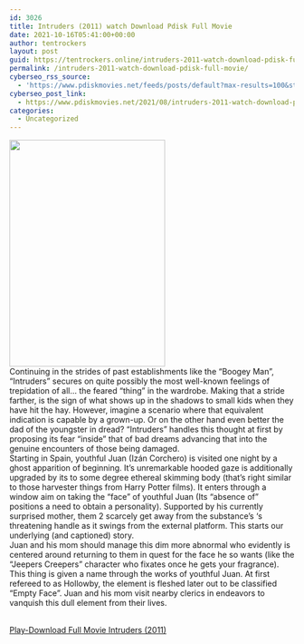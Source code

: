 ```yaml
---
id: 3026
title: Intruders (2011) watch Download Pdisk Full Movie
date: 2021-10-16T05:41:00+00:00
author: tentrockers
layout: post
guid: https://tentrockers.online/intruders-2011-watch-download-pdisk-full-movie/
permalink: /intruders-2011-watch-download-pdisk-full-movie/
cyberseo_rss_source:
  - 'https://www.pdiskmovies.net/feeds/posts/default?max-results=100&start-index=801'
cyberseo_post_link:
  - https://www.pdiskmovies.net/2021/08/intruders-2011-watch-download-pdisk.html
categories:
  - Uncategorized
---
```

<div class="separator">
  <a href="https://1.bp.blogspot.com/-Z55rM4SFTOw/YSUCLaoIxMI/AAAAAAAAasA/O5fUT7wfKCw46b8Tpt7RQR6Q5H0kl0l7QCLcBGAsYHQ/s755/Intruders%2B%25282011%2529%2Bwatch%2BDownload%2BPdisk%2BFull%2BMovie.jpg" imageanchor="1"><img loading="lazy" border="0" data-original-height="755" data-original-width="518" height="400" src="https://1.bp.blogspot.com/-Z55rM4SFTOw/YSUCLaoIxMI/AAAAAAAAasA/O5fUT7wfKCw46b8Tpt7RQR6Q5H0kl0l7QCLcBGAsYHQ/w275-h400/Intruders%2B%25282011%2529%2Bwatch%2BDownload%2BPdisk%2BFull%2BMovie.jpg" width="275" /></a>
</div>



<div>
  <div>
    <span>Continuing in the strides of past establishments like the &#8220;Boogey Man&#8221;, &#8220;Intruders&#8221; secures on quite possibly the most well-known feelings of trepidation of all… the feared &#8220;thing&#8221; in the wardrobe. Making that a stride farther, is the sign of what shows up in the shadows to small kids when they have hit the hay. However, imagine a scenario where that equivalent indication is capable by a grown-up. Or on the other hand even better the dad of the youngster in dread? &#8220;Intruders&#8221; handles this thought at first by proposing its fear &#8220;inside&#8221; that of bad dreams advancing that into the genuine encounters of those being damaged.&nbsp;</span>
  </div>
  
  <div>
    <span>Starting in Spain, youthful Juan (Izán Corchero) is visited one night by a ghost apparition of beginning. It&#8217;s unremarkable hooded gaze is additionally upgraded by its to some degree ethereal skimming body (that&#8217;s right similar to those harvester things from Harry Potter films). It enters through a window aim on taking the &#8220;face&#8221; of youthful Juan (Its &#8220;absence of&#8221; positions a need to obtain a personality). Supported by his currently surprised mother, them 2 scarcely get away from the substance&#8217;s &#8216;s threatening handle as it swings from the external platform. This starts our underlying (and captioned) story.&nbsp;</span>
  </div>
  
  <div>
    <span>Juan and his mom should manage this dim more abnormal who evidently is centered around returning to them in quest for the face he so wants (like the &#8220;Jeepers Creepers&#8221; character who fixates once he gets your fragrance). This thing is given a name through the works of youthful Juan. At first refereed to as Hollowby, the element is fleshed later out to be classified &#8220;Empty Face&#8221;. Juan and his mom visit nearby clerics in endeavors to vanquish this dull element from their lives.</span>
  </div>
</div>

  
<a href="https://kofilink.com/1/bnYyamc1MDAyeG8w?dn=1" target="popup" onclick="window.open('https://kofilink.com/1/bnYyamc1MDAyeG8w?dn=1','popup','width=600,height=600'); return false;" rel="noopener"><br /> Play-Download Full Movie Intruders (2011)<br /> </a>